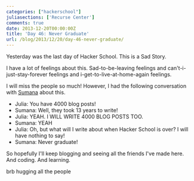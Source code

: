 ```yaml
---
categories: ["hackerschool"]
juliasections: ['Recurse Center']
comments: true
date: 2013-12-20T00:00:00Z
title: 'Day 46: Never Graduate'
url: /blog/2013/12/20/day-46-never-graduate/
---
```


Yesterday was the last day of Hacker School. This is a Sad Story.

I have a lot of feelings about this. Sad-to-be-leaving feelings and
can't-i-just-stay-forever feelings and i-get-to-live-at-home-again
feelings.

I will miss the people so much! However, I had the following
conversation with [Sumana](http://www.harihareswara.net/) about this.

* Julia: You have 4000 blog posts!
* Sumana: Well, they took 13 years to write!
* Julia: YEAH. I WILL WRITE 4000 BLOG POSTS TOO.
* Sumana: YEAH
* Julia: Oh, but what will I write about when Hacker School is over? I
  will have nothing to say!
* Sumana: Never graduate!

So hopefully I'll keep blogging and seeing all the friends I've made
here. And coding. And learning.

brb hugging all the people
